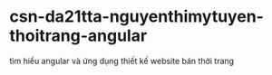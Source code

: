 # csn-da21tta-nguyenthimytuyen-thoitrang-angular
tìm hiểu angular và ứng dụng thiết kế website bán thời trang 
